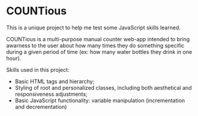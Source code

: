 # COUNTious

This is a unique project to help me test some JavaScript skills learned.

COUNTious is a multi-purpose manual counter web-app intended to bring awarness to the user about how many times they do something specific during a given period of time (ex: how many water bottles they drink in one hour).

Skills used in this project: 
- Basic HTML tags and hierarchy; 
- Styling of root and personalized classes, including both aesthetical and responsiveness adjustments; 
- Basic JavaScript functionality: variable manipulation (incrementation and decrementation)